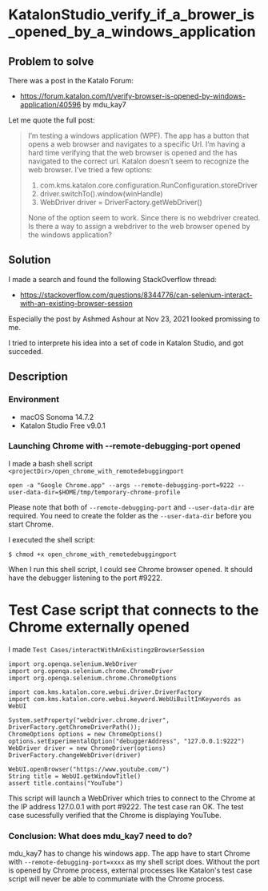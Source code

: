 # KatalonStudio_verify_if_a_brower_is_opened_by_a_windows_application

## Problem to solve

There was a post in the Katalo Forum:

- https://forum.katalon.com/t/verify-browser-is-opened-by-windows-application/40596 by mdu_kay7

Let me quote the full post:

>I’m testing a windows application (WPF). The app has a button that opens a web browser and navigates to a specific Url. I’m having a hard time verifying that the web browser is opened and the has navigated to the correct url. Katalon doesn’t seem to recognize the web browser. I’ve tried a few options:
>
>1. com.kms.katalon.core.configuration.RunConfiguration.storeDriver
>2. driver.switchTo().window(winHandle)
>3. WebDriver driver = DriverFactory.getWebDriver()
>
>None of the option seem to work. Since there is no webdriver created. Is there a way to assign a webdriver to the web browser opened by the windows application?

## Solution

I made a search and found the following StackOverflow thread:

- https://stackoverflow.com/questions/8344776/can-selenium-interact-with-an-existing-browser-session

Especially the post by Ashmed Ashour at Nov 23, 2021 looked promissing to me.

I tried to interprete his idea into a set of code in Katalon Studio, and got succeded.

## Description

### Environment

- macOS Sonoma 14.7.2
- Katalon Studio Free v9.0.1

### Launching Chrome with --remote-debugging-port opened

I made a bash shell script `<projectDir>/open_chrome_with_remotedebuggingport`

```
open -a "Google Chrome.app" --args --remote-debugging-port=9222 --user-data-dir=$HOME/tmp/temporary-chrome-profile
```

Please note that both of `--remote-debugging-port` and `--user-data-dir` are required.
You need to create the folder as the `--user-data-dir` before you start Chrome.

I executed the shell script:

```
$ chmod +x open_chrome_with_remotedebuggingport
```

When I run this shell script, I could see Chrome browser opened. It should have the debugger listening to the port #9222.

# Test Case script that connects to the Chrome externally opened

I made `Test Cases/interactWithAnExistingzBrowserSession`

```
import org.openqa.selenium.WebDriver
import org.openqa.selenium.chrome.ChromeDriver
import org.openqa.selenium.chrome.ChromeOptions

import com.kms.katalon.core.webui.driver.DriverFactory
import com.kms.katalon.core.webui.keyword.WebUiBuiltInKeywords as WebUI

System.setProperty("webdriver.chrome.driver", DriverFactory.getChromeDriverPath());
ChromeOptions options = new ChromeOptions()
options.setExperimentalOption("debuggerAddress", "127.0.0.1:9222")
WebDriver driver = new ChromeDriver(options)
DriverFactory.changeWebDriver(driver)

WebUI.openBrowser("https://www.youtube.com/")
String title = WebUI.getWindowTitle()
assert title.contains("YouTube")
```

This script will launch a WebDriver which tries to connect to the Chrome at the IP address 127.0.0.1 with port #9222.
The test case ran OK. The test case sucessfully verified that the Chrome is displaying YouTube.


### Conclusion: What does mdu_kay7 need to do?

mdu_kay7 has to change his windows app. The app have to start Chrome with `--remote-debugging-port=xxxx` as my shell script does. Without the port is opened by Chrome process, external processes like Katalon's test case script will never be able to communiate with the Chrome process.


